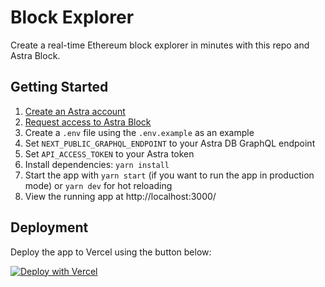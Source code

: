 # Block Explorer
Create a real-time Ethereum block explorer in minutes with this repo and Astra Block.

## Getting Started
1. [Create an Astra account](https://astra.datastax.com/register)
2. [Request access to Astra Block](https://www.datastax.com/products/astra-block)
3. Create a `.env` file using the `.env.example` as an example
4. Set `NEXT_PUBLIC_GRAPHQL_ENDPOINT` to your Astra DB GraphQL endpoint
5. Set `API_ACCESS_TOKEN` to your Astra token
6. Install dependencies: `yarn install`
7. Start the app with `yarn start` (if you want to run the app in production mode) or `yarn dev` for hot reloading
8. View the running app at http://localhost:3000/

## Deployment
Deploy the app to Vercel using the button below:

[![Deploy with Vercel](https://vercel.com/button)](https://vercel.com/new/clone?repository-url=https%3A%2F%2Fgithub.com%2Fdatastax%2Fblock-explorer&env=API_ACCESS_TOKEN,NEXT_PUBLIC_GRAPHQL_ENDPOINT&envDescription=Astra%20API%20keys%20needed%20for%20the%20application&project-name=Astra%20Block%20Explorer)
